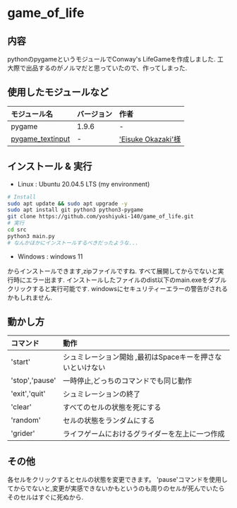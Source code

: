 game_of_life
===

内容
---

pythonのpygameというモジュールでConway's LifeGameを作成しました.
工大際で出品するのがノルマだと思っていたので、作ってしまった.

使用したモジュールなど
---

| モジュール名 | バージョン | 作者 | 
| :---------------- | :---- | :------------------------ |   
| pygame            | 1.9.6 | -                         |
| [pygame_textinput][1]  | -     | ['Eisuke Okazaki'様][2]   |

インストール & 実行
---

- Linux : Ubuntu 20.04.5 LTS (my environment)

```sh
# Install
sudo apt update && sudo apt upgrade -y
sudo apt install git python3 python3-pygame
git clone https://github.com/yoshiyuki-140/game_of_life.git
# 実行
cd src
python3 main.py
# なんかほかにインストールするべきだったような...
```

- Windows : windows 11

[私のリリースする場所]:[3]
からインストールできます,zipファイルですね.
すべて展開してからでないと実行時にエラー出ます.
インストールしたファイルのdist以下のmain.exeをダブルクリックすると実行可能です.
windowsにセキュリティーエラーの警告がされるかもしれません.

動かし方
---

| コマンド | 動作 |
| :------------ | :------------------------------------------- |
| 'start' | シュミレーション開始 ,最初はSpaceキーを押さないといけない |
| 'stop','pause'  | 一時停止,どっちのコマンドでも同じ動作 |
| 'exit','quit' | シュミレーションの終了 |
| 'clear'           | すべてのセルの状態を死にする |
| 'random'| セルの状態をランダムにする | 
| 'grider' | ライフゲームにおけるグライダーを左上に一つ作成|

その他
---
各セルをクリックするとセルの状態を変更できます。
'pause'コマンドを使用してからでないと,変更が実感できないかもというのも周りのセルが死んでいたら
そのセルはすぐに死ぬから.

[1]:https://github.com/DYGV/pygame_textinput
[2]:https://github.com/DYGV
[3]:https://github.com/yoshiyuki-140/game_of_life/releases